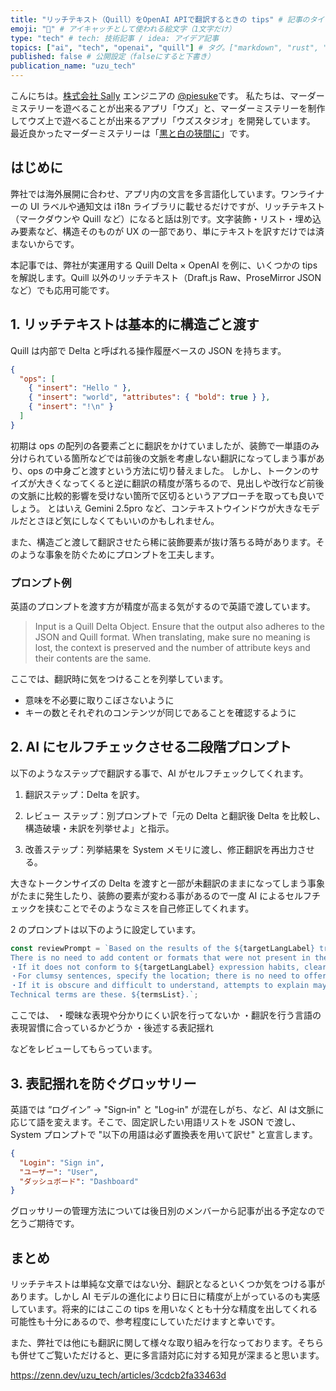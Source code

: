 ```yaml
---
title: "リッチテキスト（Quill）をOpenAI APIで翻訳するときの tips" # 記事のタイトル
emoji: "🧊" # アイキャッチとして使われる絵文字（1文字だけ）
type: "tech" # tech: 技術記事 / idea: アイデア記事
topics: ["ai", "tech", "openai", "quill"] # タグ。["markdown", "rust", "aws"]のように指定する
published: false # 公開設定（falseにすると下書き）
publication_name: "uzu_tech"
---
```


こんにちは。[株式会社 Sally](https://sally-inc.jp/) エンジニアの [@piesuke](https://x.com/piesuke27)です。
私たちは、マーダーミステリーを遊べることが出来るアプリ「ウズ」と、マーダーミステリーを制作してウズ上で遊べることが出来るアプリ「ウズスタジオ」を開発しています。
最近良かったマーダーミステリーは「[黒と白の狭間に](https://mdms.jp/scenarios/345)」です。

## はじめに

弊社では海外展開に合わせ、アプリ内の文言を多言語化しています。ワンライナーの UI ラベルや通知文は i18n ライブラリに載せるだけですが、リッチテキスト（マークダウンや Quill など）になると話は別です。文字装飾・リスト・埋め込み要素など、構造そのものが UX の一部であり、単にテキストを訳すだけでは済まないからです。

本記事では、弊社が実運用する Quill Delta × OpenAI を例に、いくつかの tips を解説します。Quill 以外のリッチテキスト（Draft.js Raw、ProseMirror JSON など）でも応用可能です。

## 1. リッチテキストは基本的に構造ごと渡す

Quill は内部で Delta と呼ばれる操作履歴ベースの JSON を持ちます。

```json
{
  "ops": [
    { "insert": "Hello " },
    { "insert": "world", "attributes": { "bold": true } },
    { "insert": "!\n" }
  ]
}
```

初期は ops の配列の各要素ごとに翻訳をかけていましたが、装飾で一単語のみ分けられている箇所などでは前後の文脈を考慮しない翻訳になってしまう事があり、ops の中身ごと渡すという方法に切り替えました。
しかし、トークンのサイズが大きくなってくると逆に翻訳の精度が落ちるので、見出しや改行など前後の文脈に比較的影響を受けない箇所で区切るというアプローチを取っても良いでしょう。
とはいえ Gemini 2.5pro など、コンテキストウインドウが大きなモデルだとさほど気にしなくてもいいのかもしれません。

また、構造ごと渡して翻訳させたら稀に装飾要素が抜け落ちる時があります。そのような事象を防ぐためにプロンプトを工夫します。

### プロンプト例

英語のプロンプトを渡す方が精度が高まる気がするので英語で渡しています。

> Input is a Quill Delta Object. Ensure that the output also adheres to the JSON and Quill format. When translating, make sure no meaning is lost, the context is preserved and the number of attribute keys and their contents are the same.

ここでは、翻訳時に気をつけることを列挙しています。

- 意味を不必要に取りこぼさないように
- キーの数とそれぞれのコンテンツが同じであることを確認するように

## 2. AI にセルフチェックさせる二段階プロンプト

以下のようなステップで翻訳する事で、AI がセルフチェックしてくれます。

1. 翻訳ステップ：Delta を訳す。

2. レビュー ステップ：別プロンプトで「元の Delta と翻訳後 Delta を比較し、構造破壊・未訳を列挙せよ」と指示。

3. 改善ステップ：列挙結果を System メモリに渡し、修正翻訳を再出力させる。

大きなトークンサイズの Delta を渡すと一部が未翻訳のままになってしまう事象がたまに発生したり、装飾の要素が変わる事があるので一度 AI によるセルフチェックを挟むことでそのようなミスを自己修正してくれます。

2 のプロンプトは以下のように設定しています。

```ts
const reviewPrompt = `Based on the results of the ${targetLangLabel} translation, identify specific issues. Avoid vague expressions and provide accurate descriptions. 
There is no need to add content or formats that were not present in the original text. This includes but is not limited to: 
・If it does not conform to ${targetLangLabel} expression habits, clearly indicate where it does not conform. 
・For clumsy sentences, specify the location; there is no need to offer suggestions for modification as this will be fixed during free translation. 
・If it is obscure and difficult to understand, attempts to explain may be made. However, if the ${targetLangLabel} characters included match those in the following list of technical terms, please do not propose any changes. If characters with different forms but the same meanings as those in the list of technical terms are used, please propose corrections. 
Technical terms are these. ${termsList}.`;
```

ここでは、
・曖昧な表現や分かりにくい訳を行ってないか
・翻訳を行う言語の表現習慣に合っているかどうか
・後述する表記揺れ

などをレビューしてもらっています。

## 3. 表記揺れを防ぐグロッサリー

英語では “ログイン” → "Sign‑in" と "Log‑in" が混在しがち、など、AI は文脈に応じて語を変えます。そこで、固定訳したい用語リストを JSON で渡し、System プロンプトで "以下の用語は必ず置換表を用いて訳せ" と宣言します。

```json
{
  "Login": "Sign in",
  "ユーザー": "User",
  "ダッシュボード": "Dashboard"
}
```

グロッサリーの管理方法については後日別のメンバーから記事が出る予定なので乞うご期待です。

## まとめ

リッチテキストは単純な文章ではない分、翻訳となるといくつか気をつける事があります。しかし AI モデルの進化により日に日に精度が上がっているのも実感しています。将来的にはここの tips を用いなくとも十分な精度を出してくれる可能性も十分にあるので、参考程度にしていただけますと幸いです。

また、弊社では他にも翻訳に関して様々な取り組みを行なっております。そちらも併せてご覧いただけると、更に多言語対応に対する知見が深まると思います。

https://zenn.dev/uzu_tech/articles/3cdcb2fa33463d

